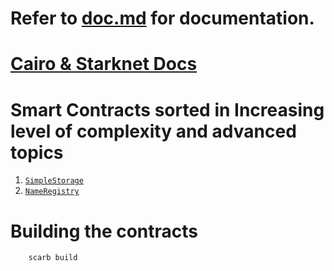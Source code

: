 # Refer to [doc.md](/doc.md) for documentation.

# [Cairo & Starknet Docs](https://book.cairo-lang.org)

# Smart Contracts sorted in Increasing level of complexity and advanced topics

1. [`SimpleStorage`](/src/SimpleStorage.cairo)
2. [`NameRegistry`](/src/NameRegistry.cairo)

# Building the contracts

```bash
    scarb build
```
